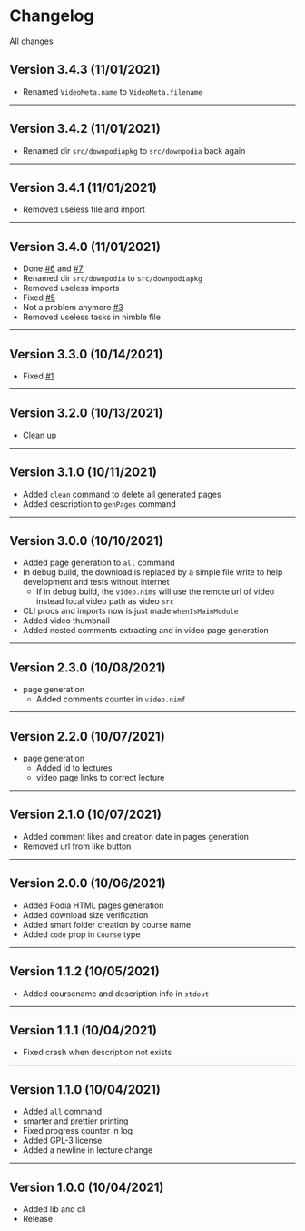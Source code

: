 # Changelog

All changes

## Version 3.4.3 (11/01/2021)

- Renamed `VideoMeta.name` to `VideoMeta.filename`

---

## Version 3.4.2 (11/01/2021)

- Renamed dir `src/downpodiapkg` to `src/downpodia` back again

---

## Version 3.4.1 (11/01/2021)

- Removed useless file and import

---

## Version 3.4.0 (11/01/2021)

- Done [#6](https://github.com/thisago/downpodia/issues/6) and [#7](https://github.com/thisago/downpodia/issues/7)
- Renamed dir `src/downpodia` to `src/downpodiapkg`
- Removed useless imports
- Fixed [#5](https://github.com/thisago/downpodia/issues/5)
- Not a problem anymore [#3](https://github.com/thisago/downpodia/issues/3)
- Removed useless tasks in nimble file

---

## Version 3.3.0 (10/14/2021)

- Fixed [#1](https://github.com/thisago/downpodia/issues/1)

---

## Version 3.2.0 (10/13/2021)

- Clean up

---

## Version 3.1.0 (10/11/2021)

- Added `clean` command to delete all generated pages
- Added description to `genPages` command

---

## Version 3.0.0 (10/10/2021)

- Added page generation to `all` command
- In debug build, the download is replaced by a simple file write to
  help development and tests without internet
  - If in debug build, the `video.nims` will use the remote url of
    video instead local video path as video `src`
- CLI procs and imports now is just made `whenIsMainModule`
- Added video thumbnail
- Added nested comments extracting and in video page generation

---

## Version 2.3.0 (10/08/2021)

- page generation
  - Added comments counter in `video.nimf`

---

## Version 2.2.0 (10/07/2021)

- page generation
  - Added id to lectures
  - video page links to correct lecture

---

## Version 2.1.0 (10/07/2021)

- Added comment likes and creation date in pages generation
- Removed url from like button

---

## Version 2.0.0 (10/06/2021)

- Added Podia HTML pages generation
- Added download size verification
- Added smart folder creation by course name
- Added `code` prop in `Course` type

---

## Version 1.1.2 (10/05/2021)

- Added coursename and description info in `stdout`

---

## Version 1.1.1 (10/04/2021)

- Fixed crash when description not exists

---

## Version 1.1.0 (10/04/2021)

- Added `all` command
- smarter and prettier printing
- Fixed progress counter in log
- Added GPL-3 license
- Added a newline in lecture change

---

## Version 1.0.0 (10/04/2021)

- Added lib and cli
- Release
